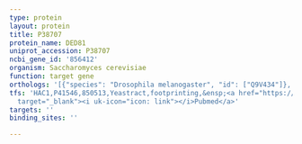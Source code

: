 ```yaml
---
type: protein
layout: protein
title: P38707
protein_name: DED81
uniprot_accession: P38707
ncbi_gene_id: '856412'
organism: Saccharomyces cerevisiae
function: target gene
orthologs: '[{"species": "Drosophila melanogaster", "id": ["Q9V434"]}, {"species": "Caenorhabditis elegans", "id": ["Q19722"]}, {"species": "Homo sapiens", "id": ["<a href=\"/protein/o43776\">O43776</a>"]}, {"species": "Mus musculus", "id": ["Q8BP47"]}, {"species": "Rattus norvegicus", "id": ["F1LPV0"]}]'
tfs: 'HAC1,P41546,850513,Yeastract,footprinting,&ensp;<a href="https://www.ncbi.nlm.nih.gov/pubmed/?term=30016623%5Buid%5D+OR+24170807%5Buid%5D"
  target="_blank"><i uk-icon="icon: link"></i>Pubmed</a>'
targets: ''
binding_sites: ''

---
```

